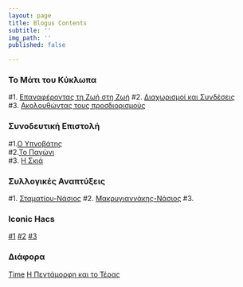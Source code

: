 ```yaml
---
layout: page
title: Blogus Contents
subtitle: ''
img_path: ''
published: false

---
```

### Το Μάτι του Κύκλωπα

\#1. <a href="https://hocusphotus.com/posts/the-cyclop-s-eye/" target="blank">Επαναφέροντας τη Ζωή στη Ζωή</a>
\#2. <a href="https://hocusphotus.com/posts/the-cyclop-s-eye/" target="blank">Διαχωρισμοί και Συνδέσεις</a>  
\#3. <a href="https://hocusphotus.com/posts/%CF%84%CE%BF-%CE%BC%CE%AC%CF%84%CE%B9-%CF%84%CE%BF%CF%85-%CE%BA%CF%8D%CE%BA%CE%BB%CF%89%CF%80%CE%B1/" target="blank">Ακολουθώντας τους προσδιορισμούς</a>

### Συνοδευτική Επιστολή

\#1.<a href="https://hocusphotus.com/posts/cover-letter-1/" target="blank">Ο Υπνοβάτης</a>  
\#2.<a href="https://hocusphotus.com/posts/%CF%83%CF%85%CE%BD%CE%BF%CE%B4%CE%B5%CF%85%CF%84%CE%B9%CE%BA%CE%AE-%CE%B5%CF%80%CE%B9%CF%83%CF%84%CE%BF%CE%BB%CE%AE/" target="blank">Το Παγώνι</a>  
\#3. <a href="https://hocusphotus.com/posts/synodeftiki-epistoli-3/" target="blank">Η Σκιά</a>

### Συλλογικές Αναπτύξεις

#1. <a href="https://hocusphotus.com/posts/common-developments-1/" target="blank">Σταματίου-Νάσιος</a>
#2. <a href="https://hocusphotus.com/posts/%CF%83%CF%85%CE%BB%CE%BB%CE%BF%CE%B3%CE%B9%CE%BA%CE%AD%CF%82-%CE%B1%CE%BD%CE%B1%CF%80%CF%84%CF%8D%CE%BE%CE%B5%CE%B9%CF%82/">Μακρυγιαννάκης-Νάσιος</a>
#3.  

### Iconic Hacs

<a href="https://hocusphotus.com/posts/iconic-hack-1/" target="blank">#1</a>
<a href="https://hocusphotus.com/posts/iconic-hacks/">#2</a>
<a href="https://hocusphotus.com/posts/iconic-hack-3/" target="blank">#3</a>

### Διάφορα

<a href="https://hocusphotus.com/posts/time/" target="blank">Time</a>
<a href="https://hocusphotus.com/posts/%CE%B7-%CF%80%CE%B5%CE%BD%CF%84%CE%AC%CE%BC%CE%BF%CF%81%CF%86%CE%B7-%CE%BA%CE%B1%CE%B9-%CF%84%CE%BF-%CF%84%CE%AD%CF%81%CE%B1%CF%82/" target="blank">Η Πεντάμορφη και το Τέρας</a>
